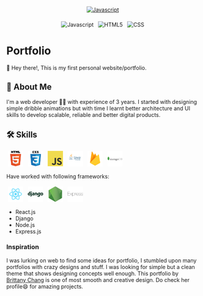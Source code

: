 <p align="center">
    <a href="https://app.netlify.com/sites/sushantgangwar/deploys"><img src="https://api.netlify.com/api/v1/badges/e87dd346-b9c2-4106-8848-904a9207e109/deploy-status" alt="Javascript" height="30" style="vertical-align:top; margin:4px"></a>
</p>

<p align="center">
    <img src="https://img.shields.io/badge/-JavaScript-black?style=flat-square&logo=javascript" alt="Javascript" height="30" style="vertical-align:top; margin:4px">
    <img src="https://img.shields.io/badge/-HTML5-E34F26?style=flat-square&logo=html5&logoColor=white" alt="HTML5" height="30" style="vertical-align:top; margin:4px">
    <img src="https://img.shields.io/badge/-CSS3-1572B6?style=flat-square&logo=css3" alt="CSS" height="30" style="vertical-align:top; margin:4px">
</p>

# Portfolio
:wave: Hey there!, This is my first personal website/portfolio.

## 🚀 About Me
I'm a web developer :technologist: with experience of 3 years. I started with designing simple dribble animations but with time I learnt better architecture and UI skills to develop scalable, reliable and better digital products.

## 🛠 Skills
<p align="left">
    <img src="https://raw.githubusercontent.com/github/explore/80688e429a7d4ef2fca1e82350fe8e3517d3494d/topics/html/html.png" alt="HTML" height="40" style="vertical-align:top; margin:4px">
    <img src="https://raw.githubusercontent.com/github/explore/80688e429a7d4ef2fca1e82350fe8e3517d3494d/topics/css/css.png" alt="CSS" height="40" style="vertical-align:top; margin:4px">
    <img src="https://raw.githubusercontent.com/github/explore/80688e429a7d4ef2fca1e82350fe8e3517d3494d/topics/javascript/javascript.png" alt="Javascript" height="40" style="vertical-align:top; margin:4px">
    <img src="https://raw.githubusercontent.com/github/explore/80688e429a7d4ef2fca1e82350fe8e3517d3494d/topics/java/java.png" alt="Java" height="40" style="vertical-align:top; margin:4px">
    <img src="https://raw.githubusercontent.com/github/explore/80688e429a7d4ef2fca1e82350fe8e3517d3494d/topics/firebase/firebase.png" alt="Firebase" height="40" style="vertical-align:top; margin:4px">
    <img src="https://raw.githubusercontent.com/github/explore/80688e429a7d4ef2fca1e82350fe8e3517d3494d/topics/mongodb/mongodb.png" alt="Mongodb" height="40" style="vertical-align:top; margin:4px">
</p>

Have worked with following frameworks:
<p align="left">
    <img src="https://raw.githubusercontent.com/github/explore/80688e429a7d4ef2fca1e82350fe8e3517d3494d/topics/react/react.png" alt="React" height="40" style="vertical-align:top; margin:4px">
    <img src="https://raw.githubusercontent.com/github/explore/80688e429a7d4ef2fca1e82350fe8e3517d3494d/topics/django/django.png" alt="Django" height="40" style="vertical-align:top; margin:4px">
    <img src="https://raw.githubusercontent.com/github/explore/80688e429a7d4ef2fca1e82350fe8e3517d3494d/topics/nodejs/nodejs.png" alt="Node.js" height="40" style="vertical-align:top; margin:4px">
    <img src="https://raw.githubusercontent.com/github/explore/80688e429a7d4ef2fca1e82350fe8e3517d3494d/topics/express/express.png" alt="Express.js" height="40" style="vertical-align:top; margin:4px">
</p>

- React.js
- Django
- Node.js
- Express.js

### Inspiration
I was lurking on web to find some ideas for portfolio, I stumbled upon many portfolios with crazy designs and stuff. I was looking for simple but a clean theme that shows designing concepts well enough. This portfolio by [Brittany Chang](https://brittanychiang.com/) is one of most smooth and creative design. Do check her profile😄 for amazing projects.
